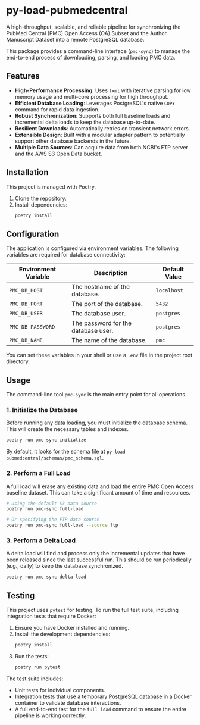 # py-load-pubmedcentral

A high-throughput, scalable, and reliable pipeline for synchronizing the PubMed Central (PMC) Open Access (OA) Subset and the Author Manuscript Dataset into a remote PostgreSQL database.

This package provides a command-line interface (`pmc-sync`) to manage the end-to-end process of downloading, parsing, and loading PMC data.

## Features

- **High-Performance Processing**: Uses `lxml` with iterative parsing for low memory usage and multi-core processing for high throughput.
- **Efficient Database Loading**: Leverages PostgreSQL's native `COPY` command for rapid data ingestion.
- **Robust Synchronization**: Supports both full baseline loads and incremental delta loads to keep the database up-to-date.
- **Resilient Downloads**: Automatically retries on transient network errors.
- **Extensible Design**: Built with a modular adapter pattern to potentially support other database backends in the future.
- **Multiple Data Sources**: Can acquire data from both NCBI's FTP server and the AWS S3 Open Data bucket.

## Installation

This project is managed with Poetry.

1.  Clone the repository.
2.  Install dependencies:
    ```bash
    poetry install
    ```

## Configuration

The application is configured via environment variables. The following variables are required for database connectivity:

| Environment Variable | Description                        | Default Value |
| -------------------- | ---------------------------------- | ------------- |
| `PMC_DB_HOST`        | The hostname of the database.      | `localhost`   |
| `PMC_DB_PORT`        | The port of the database.          | `5432`        |
| `PMC_DB_USER`        | The database user.                 | `postgres`    |
| `PMC_DB_PASSWORD`    | The password for the database user.| `postgres`    |
| `PMC_DB_NAME`        | The name of the database.          | `pmc`         |

You can set these variables in your shell or use a `.env` file in the project root directory.

## Usage

The command-line tool `pmc-sync` is the main entry point for all operations.

### 1. Initialize the Database

Before running any data loading, you must initialize the database schema. This will create the necessary tables and indexes.

```bash
poetry run pmc-sync initialize
```

By default, it looks for the schema file at `py-load-pubmedcentral/schemas/pmc_schema.sql`.

### 2. Perform a Full Load

A full load will erase any existing data and load the entire PMC Open Access baseline dataset. This can take a significant amount of time and resources.

```bash
# Using the default S3 data source
poetry run pmc-sync full-load

# Or specifying the FTP data source
poetry run pmc-sync full-load --source ftp
```

### 3. Perform a Delta Load

A delta load will find and process only the incremental updates that have been released since the last successful run. This should be run periodically (e.g., daily) to keep the database synchronized.

```bash
poetry run pmc-sync delta-load
```

## Testing

This project uses `pytest` for testing. To run the full test suite, including integration tests that require Docker:

1.  Ensure you have Docker installed and running.
2.  Install the development dependencies:
    ```bash
    poetry install
    ```
3.  Run the tests:
    ```bash
    poetry run pytest
    ```

The test suite includes:
- Unit tests for individual components.
- Integration tests that use a temporary PostgreSQL database in a Docker container to validate database interactions.
- A full end-to-end test for the `full-load` command to ensure the entire pipeline is working correctly.
